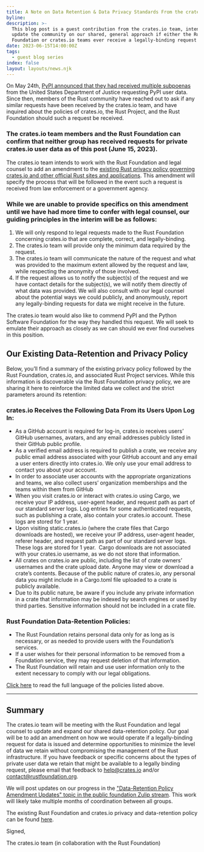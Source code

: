 ```yaml
---
title: A Note on Data Retention & Data Privacy Standards From the crates.io Team
byline:
description: >-
  This blog post is a guest contribution from the crates.io team, intended to
  update the community on our shared, general approach if either the Rust
  Foundation or crates.io teams ever receive a legally-binding request for data.
date: 2023-06-15T14:00:00Z
tags:
  - guest blog series
index: false
layout: layouts/news.njk
---
```

On May 24th, [<u>PyPI announced that they had received multiple subpoenas</u>](https://blog.pypi.org/posts/2023-05-24-pypi-was-subpoenaed/) from the United States Department of Justice requesting PyPI user data. Since then, members of the Rust community have reached out to ask if any similar requests have been received by the crates.io team, and have inquired about the policies of crates.io, the Rust Project, and the Rust Foundation should such a request be received.

### **The crates.io team members and the Rust Foundation can confirm that neither group has received requests for private crates.io user data as of this post (June 15, 2023).**

The crates.io team intends to work with the Rust Foundation and legal counsel to add an amendment to the [<u>existing Rust privacy policy governing crates.io and other official Rust sites and applications</u>](https://foundation.rust-lang.org/policies/privacy-policy/). This amendment will specify the process that will be followed in the event such a request is received from law enforcement or a government agency.&nbsp;

### While we are unable to provide specifics on this amendment until we have had more time to confer with legal counsel, our guiding principles in the interim will be as follows:

1. We will only respond to legal requests made to the Rust Foundation concerning crates.io that are complete, correct, and legally-binding.
2. The crates.io team will provide only the minimum data required by the request.
3. The crates.io team will communicate the nature of the request and what was provided to the maximum extent allowed by the request and law, while respecting the anonymity of those involved.
4. If the request allows us to notify the subject(s) of the request and we have contact details for the subject(s), we will notify them directly of what data was provided. We will also consult with our legal counsel about the potential ways we could publicly, and anonymously, report any legally-binding requests for data we might receive in the future.

The crates.io team would also like to commend PyPI and the Python Software Foundation for the way they handled this request. We will seek to emulate their approach as closely as we can should we ever find ourselves in this position.&nbsp;

## Our Existing Data-Retention and Privacy Policy

Below, you’ll find a summary of the existing privacy policy followed by the Rust Foundation, crates.io, and associated Rust Project services. While this information is discoverable via the Rust Foundation privacy policy, we are sharing it here to reinforce the limited data we collect and the strict parameters around its retention:

### **crates.io Receives the Following Data From its Users Upon Log In:&nbsp;**

* As a GitHub account is required for log-in, crates.io receives users’ GitHub usernames, avatars, and any email addresses publicly listed in their GitHub public profile.&nbsp;
* As a verified email address is required to publish a crate, we receive any public email address associated with your GitHub account and any email a user enters directly into crates.io. We only use your email address to contact you about your account.
* In order to associate user accounts with the appropriate organizations and teams, we also collect users’ organization memberships and the teams within them from GitHub&nbsp;
* When you visit crates.io or interact with crates.io using Cargo, we receive your IP address, user-agent header, and request path as part of our standard server logs. Log entries for some authenticated requests, such as publishing a crate, also contain your crates.io account. These logs are stored for 1 year.
* Upon visiting static.crates.io (where the crate files that Cargo downloads are hosted), we receive your IP address, user-agent header, referer header, and request path as part of our standard server logs. These logs are stored for 1 year.&nbsp; Cargo downloads are not associated with your crates.io username, as we do not store that information.
* All crates on crates.io are public, including the list of crate owners’ usernames and the crate upload date. Anyone may view or download a crate’s contents. Because of the public nature of crates.io, any personal data you might include in a Cargo.toml file uploaded to a crate is publicly available.&nbsp;
* Due to its public nature, be aware if you include any private information in a crate that information may be indexed by search engines or used by third parties. Sensitive information should not be included in a crate file.

### **Rust Foundation Data-Retention Policies:&nbsp;**

* The Rust Foundation retains personal data only for as long as is necessary, or as needed to provide users with the Foundation’s services.
* If a user wishes for their personal information to be removed from a Foundation service, they may request deletion of that information.
* The Rust Foundation will retain and use user information only to the extent necessary to comply with our legal obligations.

[<u>Click here</u>](https://foundation.rust-lang.org/policies/privacy-policy/#data-retention) to read the full language of the policies listed above.&nbsp;

---

## Summary

The crates.io team will be meeting with the Rust Foundation and legal counsel to update and expand our shared data-retention policy. Our goal will be to add an amendment on how we would operate if a legally-binding request for data is issued and determine opportunities to minimize the level of data we retain without compromising the management of the Rust infrastructure. If you have feedback or specific concerns about the types of private user data we retain that might be available to a legally binding request, please email that feedback to [<u>help@crates.io</u>](mailto:help@crates.io) and/or [contact@rustfoundation.org](mailto:contact@rustfoundation.org).

We will post updates on our progress in the [<u>"Data-Retention Policy Amendment Updates" topic in the public foundation Zulip stream</u>](https://rust-lang.zulipchat.com/#narrow/stream/335408-foundation/topic/Data-Retention.20Policy.20Amendment.20Updates). This work will likely take multiple months of coordination between all groups.

The existing Rust Foundation and crates.io privacy and data-retention policy can be found [<u>here</u>](https://foundation.rust-lang.org/policies/privacy-policy/).&nbsp;

Signed,

The crates.io team (in collaboration with the Rust Foundation)